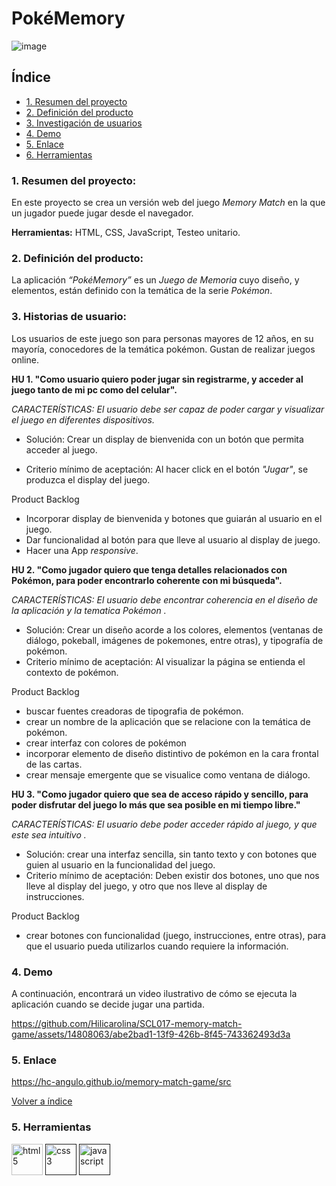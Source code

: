 <a name="top"></a>
# PokéMemory

![image](https://github.com/Hilicarolina/SCL017-memory-match-game/assets/14808063/534651ab-7273-4d74-a1fa-1ce3a9f16f88)


## Índice

- [1. Resumen del proyecto](#item1)
- [2. Definición del producto](#item2)
- [3. Investigación de usuarios](#item3)
- [4. Demo](#item4)
- [5. Enlace](#item5)
- [6. Herramientas](#item6) 

<a name="item1"></a>
### 1. Resumen del proyecto:
En este proyecto se crea un versión web del juego _Memory Match_ en la que un jugador puede jugar desde el navegador. 

**Herramientas:**  HTML, CSS, JavaScript, Testeo unitario.

<a name="item2"></a>
### 2. Definición del producto:
La aplicación _“PokéMemory”_ es un _Juego de Memoria_ cuyo diseño, y elementos, están definido con la temática de la serie _Pokémon_.

<a name="item3"></a>
### 3. Historias de usuario:
Los usuarios de este juego son para personas mayores de 12 años, en su mayoría, conocedores de la temática pokémon.
Gustan de realizar juegos online.

**HU 1. "Como usuario quiero poder jugar sin registrarme, y acceder al juego tanto de mi pc como del celular".**

_CARACTERÍSTICAS:  El usuario debe ser capaz de poder cargar y visualizar el juego en diferentes dispositivos._

* Solución: Crear un display de bienvenida con un botón que permita acceder al juego.

* Criterio mínimo de aceptación: Al hacer click en el botón _"Jugar"_, se produzca el display del juego.

Product Backlog
- Incorporar display de bienvenida y botones que guiarán al usuario en el juego.
- Dar funcionalidad al botón para que lleve al usuario al display de juego.
- Hacer una App _responsive_.


**HU 2. "Como jugador quiero que tenga detalles relacionados con Pokémon, para poder encontrarlo coherente con mi búsqueda".**

_CARACTERÍSTICAS: El usuario debe encontrar coherencia en el diseño de la aplicación y la tematica Pokémon ._

* Solución: Crear un diseño acorde a los colores, elementos (ventanas de diálogo, pokeball, imágenes de pokemones, entre otras), y tipografía de pokémon.
* Criterio mínimo de aceptación: Al visualizar la página se entienda el contexto de pokémon.

Product Backlog
- buscar fuentes creadoras de tipografia de pokémon. 
- crear un nombre de la aplicación que se relacione con la temática de pokémon.
- crear interfaz con colores de pokémon
- incorporar elemento de diseño distintivo de pokémon en la cara frontal de las cartas.
- crear mensaje emergente que se visualice como ventana de diálogo.


**HU 3. "Como jugador quiero que sea de acceso rápido y sencillo, para poder disfrutar del juego lo más que sea posible en mi tiempo libre."**

_CARACTERÍSTICAS: El usuario debe poder acceder rápido al juego, y que este sea intuitivo ._
* Solución: crear una interfaz sencilla, sin tanto texto y con botones que guien al usuario en la funcionalidad del juego.
* Criterio mínimo de aceptación: Deben existir dos botones, uno que nos lleve al display del juego, y otro que nos lleve al display de instrucciones.

Product Backlog
- crear botones con funcionalidad (juego, instrucciones, entre otras), para que el usuario pueda utilizarlos cuando requiere la información.

<a name="item4"></a>
### 4. Demo
A continuación, encontrará un video ilustrativo de cómo se ejecuta la aplicación cuando se decide jugar una partida.

https://github.com/Hilicarolina/SCL017-memory-match-game/assets/14808063/abe2bad1-13f9-426b-8f45-743362493d3a


<a name="item5"></a>
### 5. Enlace
https://hc-angulo.github.io/memory-match-game/src 

[Volver a índice](#top)

<a name="item6"></a>
### 5. Herramientas
<p align="left>
 <a href="" target="_blank">
            <img src="https://cdn.jsdelivr.net/gh/devicons/devicon/icons/html5/html5-original.svg" alt="html5" width="50" height="50"/>
<a href="" target="_blank">            
            <img src="https://cdn.jsdelivr.net/gh/devicons/devicon/icons/css3/css3-original.svg" alt="css3" width="50" height="50"/></a>
           </a>
 <a href="" target="_blank">      
    <img src="https://cdn.jsdelivr.net/gh/devicons/devicon/icons/javascript/javascript-original.svg" alt="javascript" width="50" height="50"/></a>
 </p>
